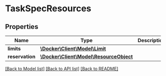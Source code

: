 # TaskSpecResources

## Properties
Name | Type | Description | Notes
------------ | ------------- | ------------- | -------------
**limits** | [**\Docker\Client\Model\Limit**](Limit.md) |  | [optional] 
**reservation** | [**\Docker\Client\Model\ResourceObject**](ResourceObject.md) |  | [optional] 

[[Back to Model list]](../../README.md#documentation-for-models) [[Back to API list]](../../README.md#documentation-for-api-endpoints) [[Back to README]](../../README.md)

